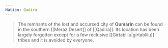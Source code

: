 ```yaml
---
Nation: Qadira
---
```

> The remnants of the lost and accursed city of **Qumarin** can be found in the southern [[Meraz Desert]] of [[Qadira]]. Its location has been largely forgotten except for a few reclusive [[Girtablilu|girtablilu]] tribes and it is avoided by everyone.